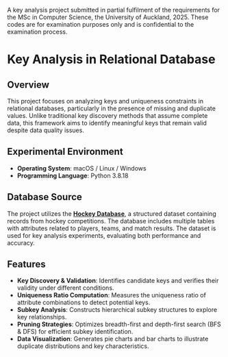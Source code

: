 A key analysis project submitted in partial fulfilment of the requirements for the MSc in Computer Science, the University of Auckland, 2025.
These codes are for examination purposes only and is confidential to the examination process.

# Key Analysis in Relational Database

## Overview
This project focuses on analyzing keys and uniqueness constraints in relational databases, particularly in the presence of missing and duplicate values. Unlike traditional key discovery methods that assume complete data, this framework aims to identify meaningful keys that remain valid despite data quality issues.

## Experimental Environment
- **Operating System**: macOS / Linux / Windows
- **Programming Language**: Python 3.8.18

## Database Source
The project utilizes the **[Hockey Database](https://relational.fel.cvut.cz/dataset/Hockey)**, a structured dataset containing records from hockey competitions. The database includes multiple tables with attributes related to players, teams, and match results. The dataset is used for key analysis experiments, evaluating both performance and accuracy.

## Features
- **Key Discovery & Validation**: Identifies candidate keys and verifies their validity under different conditions.
- **Uniqueness Ratio Computation**: Measures the uniqueness ratio of attribute combinations to detect potential keys.
- **Subkey Analysis**: Constructs hierarchical subkey structures to explore key relationships.
- **Pruning Strategies**: Optimizes breadth-first and depth-first search (BFS & DFS) for efficient subkey identification.
- **Data Visualization**: Generates pie charts and bar charts to illustrate duplicate distributions and key characteristics.



